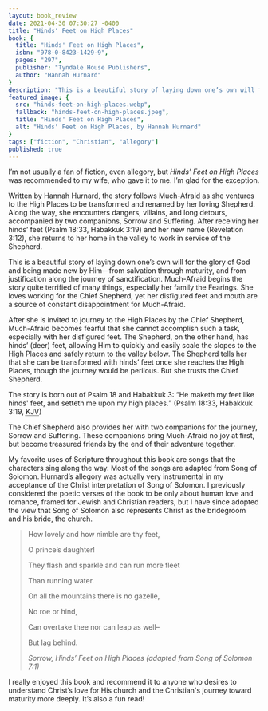 ```yaml
---
layout: book_review
date: 2021-04-30 07:30:27 -0400
title: "Hinds' Feet on High Places"
book: {
  title: "Hinds' Feet on High Places",
  isbn: "978-0-8423-1429-9",
  pages: "297",
  publisher: "Tyndale House Publishers",
  author: "Hannah Hurnard"
}
description: "This is a beautiful story of laying down one’s own will for the glory of God and being made new by Him."
featured_image: {
  src: "hinds-feet-on-high-places.webp",
  fallback: "hinds-feet-on-high-places.jpeg",
  title: "Hinds' Feet on High Places",
  alt: "Hinds' Feet on High Places, by Hannah Hurnard"
}
tags: ["fiction", "Christian", "allegory"]
published: true
---
```


I’m not usually a fan of fiction, even allegory, but *Hinds’ Feet on High Places* was recommended to my wife, who gave it to me. I’m glad for the exception.

Written by Hannah Hurnard, the story follows Much-Afraid as she ventures to the High Places to be transformed and renamed by her loving Shepherd. Along the way, she encounters dangers, villains, and long detours, accompanied by two companions, Sorrow and Suffering. After receiving her hinds’ feet (Psalm 18:33, Habakkuk 3:19) and her new name (Revelation 3:12), she returns to her home in the valley to work in service of the Shepherd.

This is a beautiful story of laying down one’s own will for the glory of God and being made new by Him&mdash;from salvation through maturity, and from justification along the journey of sanctification. Much-Afraid begins the story quite terrified of many things, especially her family the Fearings. She loves working for the Chief Shepherd, yet her disfigured feet and mouth are a source of constant disappointment for Much-Afraid.

After she is invited to journey to the High Places by the Chief Shepherd, Much-Afraid becomes fearful that she cannot accomplish such a task, especially with her disfigured feet. The Shepherd, on the other hand, has hinds’ (deer) feet, allowing Him to quickly and easily scale the slopes to the High Places and safely return to the valley below. The Shepherd tells her that she can be transformed with hinds’ feet once she reaches the High Places, though the journey would be perilous. But she trusts the Chief Shepherd.

The story is born out of Psalm 18 and Habakkuk 3: <q>He maketh my feet like hinds' feet, and setteth me upon my high places.</q> (Psalm 18:33, Habakkuk 3:19, <abbr title="King James Version">KJV</abbr>)

The Chief Shepherd also provides her with two companions for the journey, Sorrow and Suffering. These companions bring Much-Afraid no joy at first, but become treasured friends by the end of their adventure together.

My favorite uses of Scripture throughout this book are songs that the characters sing along the way. Most of the songs are adapted from Song of Solomon. Hurnard’s allegory was actually very instrumental in my acceptance of the Christ interpretation of Song of Solomon. I previously considered the poetic verses of the book to be only about human love and romance, framed for Jewish and Christian readers, but I have since adopted the view that Song of Solomon also represents Christ as the bridegroom and his bride, the church.

> How lovely and how nimble are thy feet,
>
> O prince’s daughter!
>
> They flash and sparkle and can run more fleet
>
> Than running water.
>
> On all the mountains there is no gazelle,
>
> No roe or hind,
>
> Can overtake thee nor can leap as well–
>
> But lag behind.
>
> <cite>Sorrow, Hinds’ Feet on High Places (adapted from Song of Solomon 7:1)</cite>

I really enjoyed this book and recommend it to anyone who desires to understand Christ’s love for His church and the Christian's journey toward maturity more deeply. It’s also a fun read!